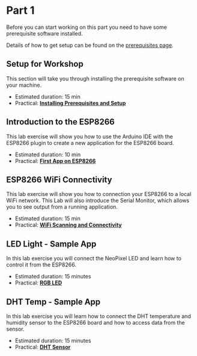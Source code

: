 # Part 1

Before you can start working on this part you need to have some prerequisite software installed.

Details of how to get setup can be found on the [prerequisites page](PREREQ.md).

## Setup for Workshop

This section will take you through installing the prerequisite software on your machine.

- Estimated duration: 15 min
- Practical: [**Installing Prerequisites and Setup**](PREREQ.md)

## Introduction to the ESP8266

This lab exercise will show you how to use the Arduino IDE with the ESP8266 plugin to create a new application for the ESP8266 board.

- Estimated duration: 10 min
- Practical: [**First App on ESP8266**](FIRSTAPP.md)

## ESP8266 WiFi Connectivity

This lab exercise will show you how to connection your ESP8266 to a local WiFi network. This Lab will also introduce the Serial Monitor, which allows you to see output from a running application.

- Estimated duration: 15 min
- Practical: [**WiFi Scanning and Connectivity**](WIFI.md)

## LED Light - Sample App

In this lab exercise you will connect the NeoPixel LED and learn how to control it from the ESP8266.

- Estimated duration: 15 minutes
- Practical: [**RGB LED**](LED.md)

## DHT Temp - Sample App

In this lab exercise you will learn how to connect the DHT temperature and humidity sensor to the ESP8266 board and how to access data from the sensor.

- Estimated duration: 15 minutes
- Practical: [**DHT Sensor**](DHT.md)